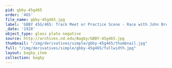 ```yaml
---
pid: gbby-45g465
order: '465'
file_name: gbby-45g465.jpg
label: 'GBBY 45G/465: Track Meet or Practice Scene - Race with John Brown - 1928'
_date: '1928'
object_type: glass plate negative
source: http://archives.nd.edu/Bagby/GBBY-45g465.jpg
thumbnail: "/img/derivatives/simple/gbby-45g465/thumbnail.jpg"
full: "/img/derivatives/simple/gbby-45g465/fullwidth.jpg"
layout: bagby_item
collection: bagby
---
```


